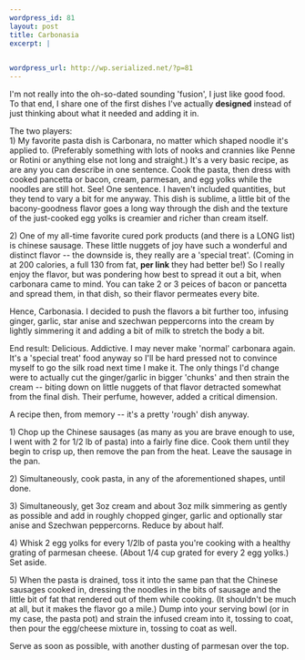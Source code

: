 ```yaml
--- 
wordpress_id: 81
layout: post
title: Carbonasia
excerpt: |
  

wordpress_url: http://wp.serialized.net/?p=81
---
```

<p>I'm not really into the oh-so-dated sounding 'fusion', I just like good food. To that end, I share one of the first dishes I've actually <strong>designed</strong> instead of just thinking about what it needed and adding it in.</p>

<p>The two players:<br />
1) My favorite pasta dish is Carbonara, no matter which shaped noodle it's applied to. (Preferably something with lots of nooks and crannies like Penne or Rotini or anything else not long and straight.) It's a very basic recipe, as are any you can describe in one sentence. Cook the pasta, then dress with cooked pancetta or bacon, cream, parmesan, and egg yolks while the noodles are still hot. See! One sentence. I haven't included quantities, but they tend to vary a bit for me anyway. This dish is sublime, a little bit of the bacony-goodness flavor goes a long way through the dish and the texture of the just-cooked egg yolks is creamier and richer than cream itself.</p>

<p>2) One of my all-time favorite cured pork products (and there is a <span class="caps">LONG </span>list) is chinese sausage. These little nuggets of joy have such a wonderful and distinct flavor -- the downside is, they really are a 'special treat'. (Coming in at 200 calories, a full 130 from fat, <b>per link</b> they had better be!) So I really enjoy the flavor, but was pondering how best to spread it out a bit, when carbonara came to mind. You can take 2 or 3 peices of bacon or pancetta and spread them, in that dish, so their flavor permeates every bite.</p>

<p>Hence, Carbonasia. I decided to push the flavors a bit further too, infusing ginger, garlic, star anise and szechwan peppercorns into the cream by lightly simmering it and adding a bit of milk to stretch the body a bit.</p>

<p>End result: Delicious. Addictive. I may never make 'normal' carbonara again. It's a 'special treat' food anyway so I'll be hard pressed not to convince myself to go the silk road next time I make it. The only things I'd change were to actually cut the ginger/garlic in bigger 'chunks' and then strain the cream -- biting down on little nuggets of that flavor detracted somewhat from the final dish. Their perfume, however, added a critical dimension.</p>

<p>A recipe then, from memory -- it's a pretty 'rough' dish anyway.</p>

<p>1) Chop up the Chinese sausages (as many as you are brave enough to use, I went with 2 for 1/2 lb of pasta) into a fairly fine dice. Cook them until they begin to crisp up, then remove the pan from the heat. Leave the sausage in the pan.</p>

<p>2) Simultaneously, cook pasta, in any of the aforementioned shapes, until done.</p>

<p>3) Simultaneously, get 3oz cream and about 3oz milk simmering as gently as possible and add in roughly chopped ginger, garlic and optionally star anise and Szechwan peppercorns. Reduce by about half.</p>

<p>4) Whisk 2 egg yolks for every 1/2lb of pasta you're cooking with a healthy grating of parmesan cheese. (About 1/4 cup grated for every 2 egg yolks.) Set aside.</p>

<p>5) When the pasta is drained, toss it into the same pan that the Chinese sausages cooked in, dressing the noodles in the bits of sausage and the little bit of fat that rendered out of them while cooking. (It shouldn't be much at all, but it makes the flavor go a mile.) Dump into your serving bowl (or in my case, the pasta pot) and strain the infused cream into it, tossing to coat, then pour the egg/cheese mixture in, tossing to coat as well.</p>

<p>Serve as soon as possible, with another dusting of parmesan over the top.</p>

